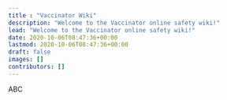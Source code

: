 ```yaml
---
title : "Vaccinator Wiki"
description: "Welcome to the Vaccinator online safety wiki!"
lead: "Welcome to the Vaccinator online safety wiki!"
date: 2020-10-06T08:47:36+00:00
lastmod: 2020-10-06T08:47:36+00:00
draft: false
images: []
contributors: []
---
```


ABC
